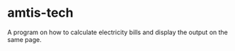 # amtis-tech
 A program on how to calculate electricity bills and display the output on the same page.
